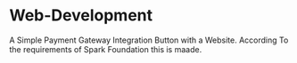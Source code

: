 # Web-Development
A Simple Payment Gateway Integration Button with a Website.
According To the requirements of Spark Foundation this is maade.
